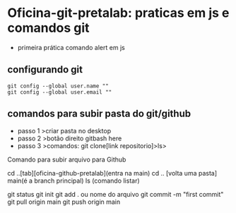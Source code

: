 # Oficina-git-pretalab: praticas em js e comandos git

- primeira prática comando alert em js
## configurando git

```
git config --global user.name ""
git config --global user.email ""

```
## comandos para subir pasta do  git/github

* passo 1 >criar pasta no desktop 
* passo 2 >botão direito gitbash here
* passo 3 >comandos: git clone[link repositorio]>ls>

Comando para subir arquivo para Github

cd ..[tab][oficina-github-pretalab](entra na main)
cd .. [volta uma pasta]
main(é a branch principal)
ls (comando listar)


git status
git init
git add . ou nome do arquivo
git commit -m "first commit"
git pull origin main 
git push origin main 
